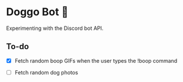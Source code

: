 # Doggo Bot 🐶

Experimenting with the Discord bot API.

## To-do
- [x] Fetch random boop GIFs when the user types the !boop command
- [ ] Fetch random dog photos

